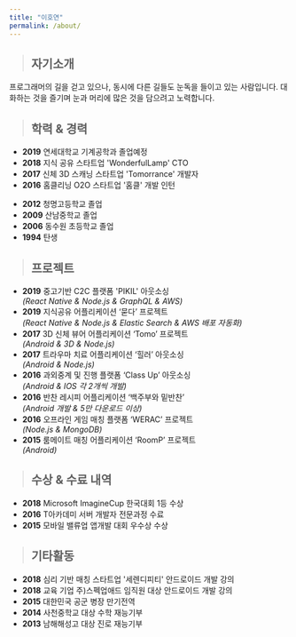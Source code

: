 ```yaml
---
title: "이호연"
permalink: /about/
---
```


> ## 자기소개

프로그래머의 길을 걷고 있으나, 동시에 다른 길들도 눈독을 들이고 있는 사람입니다. 
대화하는 것을 즐기며 눈과 머리에 많은 것을 담으려고 노력합니다. 

> ## 학력 & 경력

* **2019** 연세대학교 기계공학과 졸업예정
* **2018** 지식 공유 스타트업 'WonderfulLamp' CTO
* **2017** 신체 3D 스캐닝 스타트업 'Tomorrance' 개발자
* **2016** 홈클리닝 O2O 스타트업 '홈클' 개발 인턴
- **2012** 청명고등학교 졸업
- **2009** 산남중학교 졸업
- **2006** 동수원 초등학교 졸업 
- **1994** 탄생


> ## 프로젝트

- **2019** 중고기반 C2C 플랫폼 'PIKIL' 아웃소싱  
*(React Native & Node.js & GraphQL & AWS)*
- **2019** 지식공유 어플리케이션 ‘묻다’ 프로젝트  
*(React Native & Node.js & Elastic Search & AWS 배포 자동화)*
- **2017** 3D 신체 뷰어 어플리케이션 ‘Tomo’ 프로젝트   
*(Android & 3D & Node.js)*
- **2017** 트라우마 치료 어플리케이션 ‘힐러’ 아웃소싱  
*(Android & Node.js)*
- **2016** 과외중계 및 진행 플랫폼 ‘Class Up’ 아웃소싱   
*(Android & IOS 각 2개씩 개발)*
- **2016** 반찬 레시피 어플리케이션 ‘백주부와 밑반찬’  
*(Android 개발 & 5만 다운로드 이상)*
- **2016** 오프라인 게임 매칭 플랫폼 ‘WERAC’ 프로젝트   
*(Node.js & MongoDB)*
- **2015** 룸메이트 매칭 어플리케이션 ‘RoomP’ 프로젝트  
*(Android)*

> ## 수상 & 수료 내역

- **2018** Microsoft ImagineCup 한국대회 1등 수상
- **2016** T아카데미 서버 개발자 전문과정 수료
- **2015** 모바일 밸류업 앱개발 대회 우수상 수상

> ## 기타활동

- **2018** 심리 기반 매칭 스타트업 '세렌디피티' 안드로이드 개발 강의    
- **2018** 교육 기업 주)스펙업애드 임직원 대상 안드로이드 개발 강의
- **2015** 대한민국 공군 병장 만기전역
- **2014** 사천중학교 대상 수학 재능기부
- **2013** 남해해성고 대상 진로 재능기부
